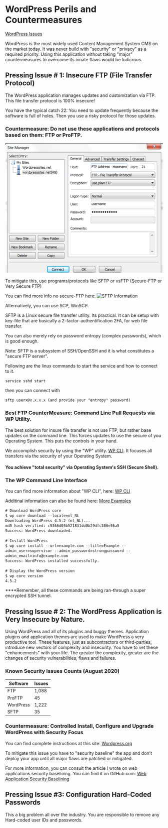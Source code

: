 # WordPress Perils and Countermeasures 

[WordPress Issues](https://github.com/gitezri/Secure-WordPress/blob/master/zeroday.jpeg "WordPress Flaws")

WordPress is the most widely used Content Management System CMS on the market today. It was never build with "security" or "privacy" as a required priority.
Using this application without taking "major" countermeasures to overcome its innate flaws would be ludicrous.

## Pressing Issue # 1: Insecure FTP (File Transfer Protocol)

The WordPress application manages updates and customization via FTP. This file transfer protocol is 100% insecure! 

You have the typical catch 22: You need to update frequently because the software is full of holes. Then you use a risky protocol for those updates.

### Countermeasure: Do not use these applications and protocols based on them: FTP or ProFTP. 

![FTP](https://github.com/gitezri/Secure-WordPress/blob/master/Setting-up-an-FTP-Client.png  "FTP")

To mitigate this, use programs/protocols like SFTP or vsFTP (Secure-FTP or Very Secure FTP)

You can find more info no secure-FTP here: ![SFTP Information](https://kb.iu.edu/d/akqg  "SFTP")

Alternatively, you can use SCP, WinSCP.

SFTP is a Linux secure file transfer utility.
Its practical. It can be setup with key-file that are basically a 2-factor-authentification 2FA, for web file transfer.

You can also merely rely on password entropy (complex passwords), which is good enough.

Note: SFTP is a subsystem of SSH/OpenSSH and it is what constitutes a "secure FTP server".

Following are the linux commands to start the service and how to connect to it.

	service sshd start 
	
then you can connect with
	
	sftp userx@x.x.x.x (and provide your "entropy" password)
	
### Best FTP CounterMeasure: Command Line Pull Requests via WP Utility.
The best solution for insure file transfer is not use FTP, but rather base updates on the command line. 
This forces updates to use the secure of you Operating System. This puts the controls in your hand. 

We accomplish security by using the "WP" utility. [WP CLI](https://developer.wordpress.org/cli/commands/ "WP CLI, WordPress Command Line Interface"). 
It focuses all transfers via the security of your Operating System. 

#### You achieve "total security" via Operating System's SSH (Secure Shell).

### The WP Command Line Interface

You can find more information about "WP CLI", here: [WP CLI](https://kinsta.com/blog/wp-cli/#getting-wp-cli) 

Additinal information can also be found here: [More Examples](https://kinsta.com/knowledgebase/manually-update-wordpress-plugin/) 

	# Download WordPress core
	$ wp core download --locale=nl_NL
	Downloading WordPress 4.5.2 (nl_NL)...
	md5 hash verified: c5366d05b521831dd0b29dfc386e56a5
	Success: WordPress downloaded.
	
	# Install WordPress 
	$ wp core install --url=example.com --title=Example --admin_user=supervisor --admin_password=strongpassword --admin_email=info@example.com
	Success: WordPress installed successfully.
	
	# Display the WordPress version
	$ wp core version
	4.5.2

****Remember, all these commands are being ran-through a super encrypted SSH tunnel.


## Pressing Issue # 2: The WordPress Application is Very Insecure by Nature.

Using WordPress and all of its plugins and buggy themes. Application plugins and application themes are used to make WordPress a very productive tool.
These features, just as subcontractors or third-parties, introduce new vectors of complexity and insecurity. You have to vet these "enhancements" with your life. The greater the complexity, greater are the changes of security vulnerabilities, flaws and failures.

### Known Security Issues Counts (August 2020)

|Software  |Issues  |
|--|--|
|FTP  |1,088  |
|ProFTP  |45  |
|WordPress  |1,222  |
|SFTP  |35  |

### Countermeasure: Controlled Install, Configure and Upgrade WordPress with Security Focus

You can find complete instructions at this site: [Wordpress.org](https://wordpress.org/support/article/upgrading-wordpress-extended-instructions/) 

To mitigate this issue you have to "security baseline" the app and don't deploy your app until all major flaws are patched or mitigated.

For more information, you can consult the article I wrote on web applications security baselining. You can find it on GitHub.com: [Web Application Security Baselining](https://github.com/gitezri/owasp-zap-base/blob/master/README.md)

## Pressing Issue #3: Configuration Hard-Coded Passwords

This a big problem all over the industry. You are responsible to remove any Hard-coded user IDs and passwords.

